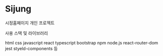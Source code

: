 # Sijung

시정홈페이지 개인 프로젝트

사용 스택 및 라이브러리

html css javascript react typescript bootstrap npm node.js react-router-dom jest styeld-components 등
